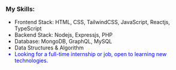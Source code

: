 <div font-family:"Tahoma">

  <h3>My Skills:</h3>
<ul>
  <li>Frontend Stack: HTML, CSS, TailwindCSS, JavaScript, Reactjs, TypeScript</li>
  <li>Backend Stack: Nodejs, Expressjs, PHP</li>
  <li>Database: MongoDB, GraphQL, MySQL</li>
  <li>Data Structures & Algorithm</li>
  <li style="color:blue;">Looking for a full-time internship or job, open to learning new technologies.</li>
</ul>
  
</div>
